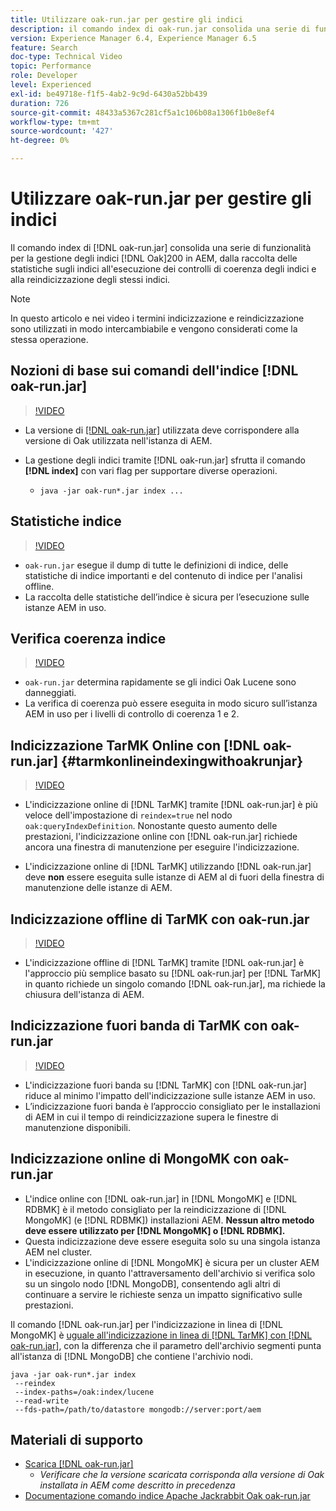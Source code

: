 ```yaml
---
title: Utilizzare oak-run.jar per gestire gli indici
description: il comando index di oak-run.jar consolida una serie di funzioni per la gestione degli indici Oak in AEM, dalla raccolta delle statistiche sugli indici all’esecuzione di controlli di coerenza degli indici fino alla reindicizzazione degli stessi indici.
version: Experience Manager 6.4, Experience Manager 6.5
feature: Search
doc-type: Technical Video
topic: Performance
role: Developer
level: Experienced
exl-id: be49718e-f1f5-4ab2-9c9d-6430a52bb439
duration: 726
source-git-commit: 48433a5367c281cf5a1c106b08a1306f1b0e8ef4
workflow-type: tm+mt
source-wordcount: '427'
ht-degree: 0%

---
```


# Utilizzare oak-run.jar per gestire gli indici

Il comando index di [!DNL oak-run.jar] consolida una serie di funzionalità per la gestione degli indici [!DNL Oak]200 in AEM, dalla raccolta delle statistiche sugli indici all&#39;esecuzione dei controlli di coerenza degli indici e alla reindicizzazione degli stessi indici.

>[!NOTE]
>
>In questo articolo e nei video i termini indicizzazione e reindicizzazione sono utilizzati in modo intercambiabile e vengono considerati come la stessa operazione.

## Nozioni di base sui comandi dell&#39;indice [!DNL oak-run.jar]

>[!VIDEO](https://video.tv.adobe.com/v/21475?quality=12&learn=on)

* La versione di [[!DNL oak-run.jar]](https://repository.apache.org/service/local/artifact/maven/redirect?r=releases&amp;g=org.apache.jackrabbit&amp;a=oak-run&amp;v=1.8.0) utilizzata deve corrispondere alla versione di Oak utilizzata nell&#39;istanza di AEM.
* La gestione degli indici tramite [!DNL oak-run.jar] sfrutta il comando **[!DNL index]** con vari flag per supportare diverse operazioni.

   * `java -jar oak-run*.jar index ...`

## Statistiche indice

>[!VIDEO](https://video.tv.adobe.com/v/21477?quality=12&learn=on)

* `oak-run.jar` esegue il dump di tutte le definizioni di indice, delle statistiche di indice importanti e del contenuto di indice per l&#39;analisi offline.
* La raccolta delle statistiche dell’indice è sicura per l’esecuzione sulle istanze AEM in uso.

## Verifica coerenza indice

>[!VIDEO](https://video.tv.adobe.com/v/21476?quality=12&learn=on)

* `oak-run.jar` determina rapidamente se gli indici Oak Lucene sono danneggiati.
* La verifica di coerenza può essere eseguita in modo sicuro sull’istanza AEM in uso per i livelli di controllo di coerenza 1 e 2.

## Indicizzazione TarMK Online con [!DNL oak-run.jar] {#tarmkonlineindexingwithoakrunjar}

>[!VIDEO](https://video.tv.adobe.com/v/21479?quality=12&learn=on)

* L&#39;indicizzazione online di [!DNL TarMK] tramite [!DNL oak-run.jar] è più veloce dell&#39;impostazione di `reindex=true` nel nodo `oak:queryIndexDefinition`. Nonostante questo aumento delle prestazioni, l&#39;indicizzazione online con [!DNL oak-run.jar] richiede ancora una finestra di manutenzione per eseguire l&#39;indicizzazione.

* L&#39;indicizzazione online di [!DNL TarMK] utilizzando [!DNL oak-run.jar] deve **non** essere eseguita sulle istanze di AEM al di fuori della finestra di manutenzione delle istanze di AEM.

## Indicizzazione offline di TarMK con oak-run.jar

>[!VIDEO](https://video.tv.adobe.com/v/21478?quality=12&learn=on)

* L&#39;indicizzazione offline di [!DNL TarMK] tramite [!DNL oak-run.jar] è l&#39;approccio più semplice basato su [!DNL oak-run.jar] per [!DNL TarMK] in quanto richiede un singolo comando [!DNL oak-run.jar], ma richiede la chiusura dell&#39;istanza di AEM.

## Indicizzazione fuori banda di TarMK con oak-run.jar

>[!VIDEO](https://video.tv.adobe.com/v/21480?quality=12&learn=on)

* L&#39;indicizzazione fuori banda su [!DNL TarMK] con [!DNL oak-run.jar] riduce al minimo l&#39;impatto dell&#39;indicizzazione sulle istanze AEM in uso.
* L’indicizzazione fuori banda è l’approccio consigliato per le installazioni di AEM in cui il tempo di reindicizzazione supera le finestre di manutenzione disponibili.

## Indicizzazione online di MongoMK con oak-run.jar

* L&#39;indice online con [!DNL oak-run.jar] in [!DNL MongoMK] e [!DNL RDBMK] è il metodo consigliato per la reindicizzazione di [!DNL MongoMK] (e [!DNL RDBMK]) installazioni AEM. **Nessun altro metodo deve essere utilizzato per [!DNL MongoMK] o [!DNL RDBMK].**
* Questa indicizzazione deve essere eseguita solo su una singola istanza AEM nel cluster.
* L&#39;indicizzazione online di [!DNL MongoMK] è sicura per un cluster AEM in esecuzione, in quanto l&#39;attraversamento dell&#39;archivio si verifica solo su un singolo nodo [!DNL MongoDB], consentendo agli altri di continuare a servire le richieste senza un impatto significativo sulle prestazioni.

Il comando [!DNL oak-run.jar] per l&#39;indicizzazione in linea di [!DNL MongoMK] è [uguale all&#39;indicizzazione in linea di  [!DNL TarMK] con [!DNL oak-run.jar]](#tarmkonlineindexingwithoakrunjar), con la differenza che il parametro dell&#39;archivio segmenti punta all&#39;istanza di [!DNL MongoDB] che contiene l&#39;archivio nodi.

```
java -jar oak-run*.jar index
 --reindex
 --index-paths=/oak:index/lucene
 --read-write
 --fds-path=/path/to/datastore mongodb://server:port/aem
```

## Materiali di supporto

* [Scarica [!DNL oak-run.jar]](https://repository.apache.org/#nexus-search;gav~org.apache.jackrabbit~oak-run~~~~kw,versionexpand)
   * *Verificare che la versione scaricata corrisponda alla versione di Oak installata in AEM come descritto in precedenza*
* [Documentazione comando indice Apache Jackrabbit Oak oak-run.jar](https://jackrabbit.apache.org/oak/docs/query/oak-run-indexing.html)
